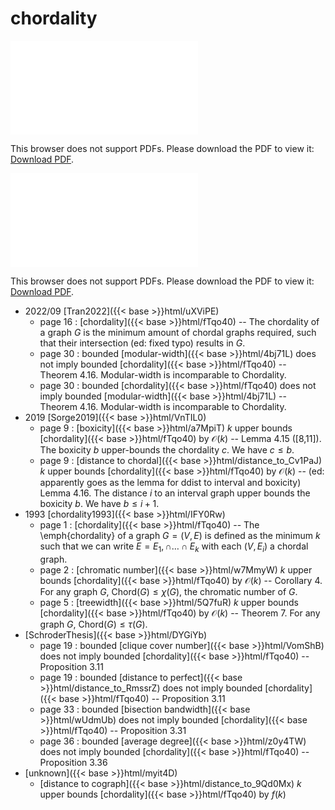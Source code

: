 # chordality




<object data="../local_fTqo40.pdf" type="application/pdf" width="100%" height="480px"><embed src="../local_fTqo40.pdf"><p>This browser does not support PDFs. Please download the PDF to view it: <a href="../local_fTqo40.pdf">Download PDF</a>.</p></embed></object>


<object data="../inclusions_fTqo40.pdf" type="application/pdf" width="100%" height="480px"><embed src="../inclusions_fTqo40.pdf"><p>This browser does not support PDFs. Please download the PDF to view it: <a href="../inclusions_fTqo40.pdf">Download PDF</a>.</p></embed></object>

* 2022/09 [Tran2022]({{< base >}}html/uXViPE)
    * page 16 : [chordality]({{< base >}}html/fTqo40) -- The chordality of a graph $G$ is the minimum amount of chordal graphs required, such that their intersection (ed: fixed typo) results in $G$.
    * page 30 : bounded [modular-width]({{< base >}}html/4bj71L) does not imply bounded [chordality]({{< base >}}html/fTqo40) -- Theorem 4.16. Modular-width is incomparable to Chordality.
    * page 30 : bounded [chordality]({{< base >}}html/fTqo40) does not imply bounded [modular-width]({{< base >}}html/4bj71L) -- Theorem 4.16. Modular-width is incomparable to Chordality.
* 2019 [Sorge2019]({{< base >}}html/VnTIL0)
    * page 9 : [boxicity]({{< base >}}html/a7MpiT) $k$ upper bounds [chordality]({{< base >}}html/fTqo40) by $\mathcal O(k)$ -- Lemma 4.15 ([8,11]). The boxicity $b$ upper-bounds the chordality $c$. We have $c \le b$.
    * page 9 : [distance to chordal]({{< base >}}html/distance_to_Cv1PaJ) $k$ upper bounds [chordality]({{< base >}}html/fTqo40) by $\mathcal O(k)$ -- (ed: apparently goes as the lemma for ddist to interval and boxicity) Lemma 4.16. The distance $i$ to an interval graph upper bounds the boxicity $b$. We have $b \le i+1$.
* 1993 [chordality1993]({{< base >}}html/IFY0Rw)
    * page 1 : [chordality]({{< base >}}html/fTqo40) -- The \emph{chordality} of a graph $G=(V,E)$ is defined as the minimum $k$ such that we can write $E=E_1,\cap\dots\cap E_k$ with each $(V,E_i)$ a chordal graph.
    * page 2 : [chromatic number]({{< base >}}html/w7MmyW) $k$ upper bounds [chordality]({{< base >}}html/fTqo40) by $\mathcal O(k)$ -- Corollary 4. For any graph $G$, $\mathrm{Chord}(G) \le \chi(G)$, the chromatic number of $G$.
    * page 5 : [treewidth]({{< base >}}html/5Q7fuR) $k$ upper bounds [chordality]({{< base >}}html/fTqo40) by $\mathcal O(k)$ -- Theorem 7. For any graph $G$, $\mathrm{Chord}(G) \le \tau(G)$.
*  [SchroderThesis]({{< base >}}html/DYGiYb)
    * page 19 : bounded [clique cover number]({{< base >}}html/VomShB) does not imply bounded [chordality]({{< base >}}html/fTqo40) -- Proposition 3.11
    * page 19 : bounded [distance to perfect]({{< base >}}html/distance_to_RmssrZ) does not imply bounded [chordality]({{< base >}}html/fTqo40) -- Proposition 3.11
    * page 33 : bounded [bisection bandwidth]({{< base >}}html/wUdmUb) does not imply bounded [chordality]({{< base >}}html/fTqo40) -- Proposition 3.31
    * page 36 : bounded [average degree]({{< base >}}html/z0y4TW) does not imply bounded [chordality]({{< base >}}html/fTqo40) -- Proposition 3.36
*  [unknown]({{< base >}}html/myit4D)
    * [distance to cograph]({{< base >}}html/distance_to_9Qd0Mx) $k$ upper bounds [chordality]({{< base >}}html/fTqo40) by $f(k)$